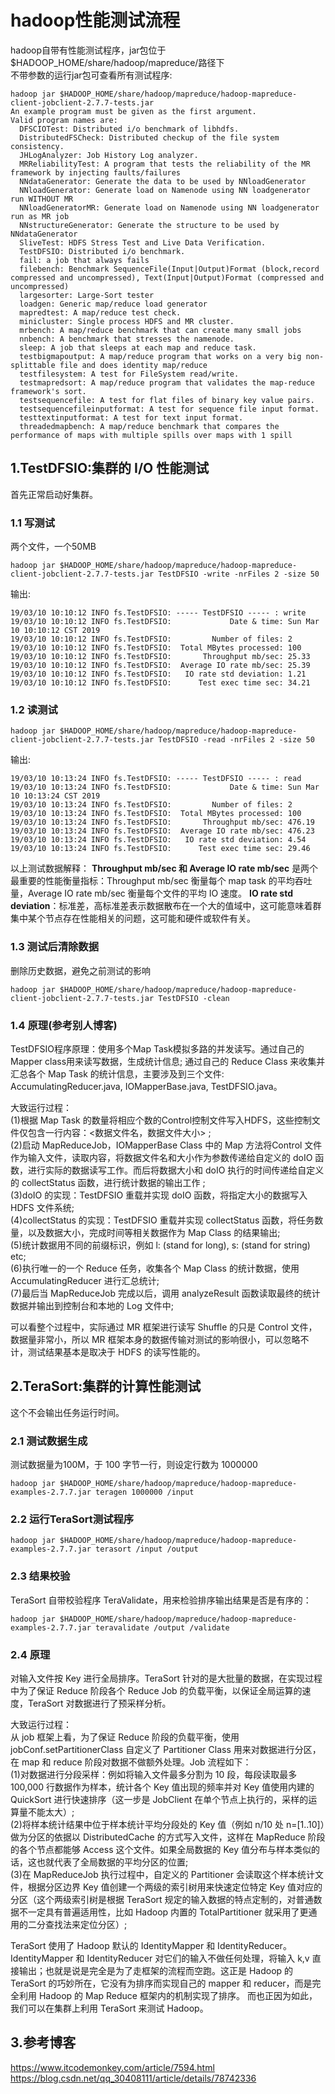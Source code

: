 # hadoop性能测试流程 

hadoop自带有性能测试程序，jar包位于$HADOOP_HOME/share/hadoop/mapreduce/路径下  
不带参数的运行jar包可查看所有测试程序:  
```
hadoop jar $HADOOP_HOME/share/hadoop/mapreduce/hadoop-mapreduce-client-jobclient-2.7.7-tests.jar
An example program must be given as the first argument.
Valid program names are:
  DFSCIOTest: Distributed i/o benchmark of libhdfs.
  DistributedFSCheck: Distributed checkup of the file system consistency.
  JHLogAnalyzer: Job History Log analyzer.
  MRReliabilityTest: A program that tests the reliability of the MR framework by injecting faults/failures
  NNdataGenerator: Generate the data to be used by NNloadGenerator
  NNloadGenerator: Generate load on Namenode using NN loadgenerator run WITHOUT MR
  NNloadGeneratorMR: Generate load on Namenode using NN loadgenerator run as MR job
  NNstructureGenerator: Generate the structure to be used by NNdataGenerator
  SliveTest: HDFS Stress Test and Live Data Verification.
  TestDFSIO: Distributed i/o benchmark.
  fail: a job that always fails
  filebench: Benchmark SequenceFile(Input|Output)Format (block,record compressed and uncompressed), Text(Input|Output)Format (compressed and uncompressed)
  largesorter: Large-Sort tester
  loadgen: Generic map/reduce load generator
  mapredtest: A map/reduce test check.
  minicluster: Single process HDFS and MR cluster.
  mrbench: A map/reduce benchmark that can create many small jobs
  nnbench: A benchmark that stresses the namenode.
  sleep: A job that sleeps at each map and reduce task.
  testbigmapoutput: A map/reduce program that works on a very big non-splittable file and does identity map/reduce
  testfilesystem: A test for FileSystem read/write.
  testmapredsort: A map/reduce program that validates the map-reduce framework's sort.
  testsequencefile: A test for flat files of binary key value pairs.
  testsequencefileinputformat: A test for sequence file input format.
  testtextinputformat: A test for text input format.
  threadedmapbench: A map/reduce benchmark that compares the performance of maps with multiple spills over maps with 1 spill
```  

## 1.TestDFSIO:集群的 I/O 性能测试  
首先正常启动好集群。  

### 1.1 写测试    
两个文件，一个50MB
```
hadoop jar $HADOOP_HOME/share/hadoop/mapreduce/hadoop-mapreduce-client-jobclient-2.7.7-tests.jar TestDFSIO -write -nrFiles 2 -size 50  
```  
输出:  
```
19/03/10 10:10:12 INFO fs.TestDFSIO: ----- TestDFSIO ----- : write
19/03/10 10:10:12 INFO fs.TestDFSIO:             Date & time: Sun Mar 10 10:10:12 CST 2019
19/03/10 10:10:12 INFO fs.TestDFSIO:         Number of files: 2
19/03/10 10:10:12 INFO fs.TestDFSIO:  Total MBytes processed: 100
19/03/10 10:10:12 INFO fs.TestDFSIO:       Throughput mb/sec: 25.33
19/03/10 10:10:12 INFO fs.TestDFSIO:  Average IO rate mb/sec: 25.39
19/03/10 10:10:12 INFO fs.TestDFSIO:   IO rate std deviation: 1.21
19/03/10 10:10:12 INFO fs.TestDFSIO:      Test exec time sec: 34.21
``` 

### 1.2 读测试  
```
hadoop jar $HADOOP_HOME/share/hadoop/mapreduce/hadoop-mapreduce-client-jobclient-2.7.7-tests.jar TestDFSIO -read -nrFiles 2 -size 50  
```  
输出:  
```
19/03/10 10:13:24 INFO fs.TestDFSIO: ----- TestDFSIO ----- : read
19/03/10 10:13:24 INFO fs.TestDFSIO:             Date & time: Sun Mar 10 10:13:24 CST 2019
19/03/10 10:13:24 INFO fs.TestDFSIO:         Number of files: 2
19/03/10 10:13:24 INFO fs.TestDFSIO:  Total MBytes processed: 100
19/03/10 10:13:24 INFO fs.TestDFSIO:       Throughput mb/sec: 476.19
19/03/10 10:13:24 INFO fs.TestDFSIO:  Average IO rate mb/sec: 476.23
19/03/10 10:13:24 INFO fs.TestDFSIO:   IO rate std deviation: 4.54
19/03/10 10:13:24 INFO fs.TestDFSIO:      Test exec time sec: 29.46
```    

以上测试数据解释：
**Throughput mb/sec 和 Average IO rate mb/sec** 是两个最重要的性能衡量指标：Throughput mb/sec 衡量每个 map task 的平均吞吐量，Average IO rate mb/sec 衡量每个文件的平均 IO 速度。
**IO rate std deviation**：标准差，高标准差表示数据散布在一个大的值域中，这可能意味着群集中某个节点存在性能相关的问题，这可能和硬件或软件有关。

### 1.3 测试后清除数据  
删除历史数据，避免之前测试的影响  
``` 
hadoop jar $HADOOP_HOME/share/hadoop/mapreduce/hadoop-mapreduce-client-jobclient-2.7.7-tests.jar TestDFSIO -clean
```  

### 1.4 原理(参考别人博客)  
TestDFSIO程序原理：使用多个Map Task模拟多路的并发读写。通过自己的Mapper class用来读写数据，生成统计信息; 通过自己的 Reduce Class 来收集并汇总各个 Map Task 的统计信息，主要涉及到三个文件: AccumulatingReducer.java, IOMapperBase.java, TestDFSIO.java。  

大致运行过程：  
(1)根据 Map Task 的数量将相应个数的Control控制文件写入HDFS，这些控制文件仅包含一行内容：<数据文件名，数据文件大小> ;  
(2)启动 MapReduceJob，IOMapperBase Class 中的 Map 方法将Control 文件作为输入文件，读取内容，将数据文件名和大小作为参数传递给自定义的 doIO 函数，进行实际的数据读写工作。而后将数据大小和 doIO 执行的时间传递给自定义的 collectStatus 函数，进行统计数据的输出工作 ;  
(3)doIO 的实现：TestDFSIO 重载并实现 doIO 函数，将指定大小的数据写入 HDFS 文件系统;  
(4)collectStatus 的实现：TestDFSIO 重载并实现 collectStatus 函数，将任务数量，以及数据大小，完成时间等相关数据作为 Map Class 的结果输出;  
(5)统计数据用不同的前缀标识，例如 l: (stand for long), s: (stand for string) etc;  
(6)执行唯一的一个 Reduce 任务，收集各个 Map Class 的统计数据，使用 AccumulatingReducer 进行汇总统计;    
(7)最后当 MapReduceJob 完成以后，调用 analyzeResult 函数读取最终的统计数据并输出到控制台和本地的 Log 文件中;    

可以看整个过程中，实际通过 MR 框架进行读写 Shuffle 的只是 Control 文件，数据量非常小，所以 MR 框架本身的数据传输对测试的影响很小，可以忽略不计，测试结果基本是取决于 HDFS 的读写性能的。  

## 2.TeraSort:集群的计算性能测试   
这个不会输出任务运行时间。
### 2.1 测试数据生成
测试数据量为100M，于 100 字节一行，则设定行数为 1000000  
```
hadoop jar $HADOOP_HOME/share/hadoop/mapreduce/hadoop-mapreduce-examples-2.7.7.jar teragen 1000000 /input
```  
### 2.2 运行TeraSort测试程序  
```
hadoop jar $HADOOP_HOME/share/hadoop/mapreduce/hadoop-mapreduce-examples-2.7.7.jar terasort /input /output
```  

### 2.3 结果校验  
TeraSort 自带校验程序 TeraValidate，用来检验排序输出结果是否是有序的： 
```
hadoop jar $HADOOP_HOME/share/hadoop/mapreduce/hadoop-mapreduce-examples-2.7.7.jar teravalidate /output /validate
```  

### 2.4 原理  
对输入文件按 Key 进行全局排序。TeraSort 针对的是大批量的数据，在实现过程中为了保证 Reduce 阶段各个 Reduce Job 的负载平衡，以保证全局运算的速度，TeraSort 对数据进行了预采样分析。  

大致运行过程：  
从 job 框架上看，为了保证 Reduce 阶段的负载平衡，使用 jobConf.setPartitionerClass 自定义了 Partitioner Class 用来对数据进行分区，在 map 和 reduce 阶段对数据不做额外处理。Job 流程如下：  
(1)对数据进行分段采样：例如将输入文件最多分割为 10 段，每段读取最多 100,000 行数据作为样本，统计各个 Key 值出现的频率并对 Key 值使用内建的 QuickSort 进行快速排序（这一步是 JobClient 在单个节点上执行的，采样的运算量不能太大）;  
(2)将样本统计结果中位于样本统计平均分段处的 Key 值（例如 n/10 处 n=[1..10]）做为分区的依据以 DistributedCache 的方式写入文件，这样在 MapReduce 阶段的各个节点都能够 Access 这个文件。如果全局数据的 Key 值分布与样本类似的话，这也就代表了全局数据的平均分区的位置;  
(3)在 MapReduceJob 执行过程中，自定义的 Partitioner 会读取这个样本统计文件，根据分区边界 Key 值创建一个两级的索引树用来快速定位特定 Key 值对应的分区（这个两级索引树是根据 TeraSort 规定的输入数据的特点定制的，对普通数据不一定具有普遍适用性，比如 Hadoop 内置的 TotalPartitioner 就采用了更通用的二分查找法来定位分区）;  

TeraSort 使用了 Hadoop 默认的 IdentityMapper 和 IdentityReducer。IdentityMapper 和 IdentityReducer 对它们的输入不做任何处理，将输入 k,v 直接输出；也就是说是完全是为了走框架的流程而空跑。这正是 Hadoop 的 TeraSort 的巧妙所在，它没有为排序而实现自己的 mapper 和 reducer，而是完全利用 Hadoop 的 Map Reduce 框架内的机制实现了排序。 而也正因为如此，我们可以在集群上利用 TeraSort 来测试 Hadoop。  
## 3.参考博客  
https://www.itcodemonkey.com/article/7594.html  
https://blog.csdn.net/qq_30408111/article/details/78742336